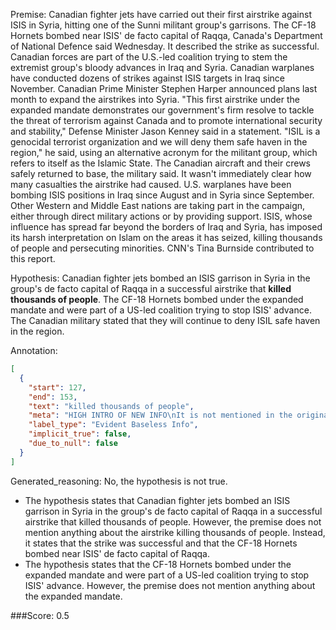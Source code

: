 
Premise:
Canadian fighter jets have carried out their first airstrike against ISIS in Syria, hitting one of the Sunni militant group's garrisons. The CF-18 Hornets bombed near ISIS' de facto capital of Raqqa, Canada's Department of National Defence said Wednesday. It described the strike as successful. Canadian forces are part of the U.S.-led coalition trying to stem the extremist group's bloody advances in Iraq and Syria. Canadian warplanes have conducted dozens of strikes against ISIS targets in Iraq since November. Canadian Prime Minister Stephen Harper announced plans last month to expand the airstrikes into Syria. "This first airstrike under the expanded mandate demonstrates our government's firm resolve to tackle the threat of terrorism against Canada and to promote international security and stability,"  Defense Minister Jason Kenney said in a statement. "ISIL is a genocidal terrorist organization and we will deny them safe haven in the region," he said, using an alternative acronym for the militant group, which refers to itself as the Islamic State. The Canadian aircraft and their crews safely returned to base, the military said. It wasn't immediately clear how many casualties the airstrike had caused. U.S. warplanes have been bombing ISIS positions in Iraq since August and in Syria since September. Other Western and Middle East nations are taking part in the campaign, either through direct military actions or by providing support. ISIS, whose influence has spread far beyond the borders of Iraq and Syria, has imposed its harsh interpretation on Islam on the areas it has seized, killing thousands of people and persecuting minorities. CNN's Tina Burnside contributed to this report.


Hypothesis:
Canadian fighter jets bombed an ISIS garrison in Syria in the group's de facto capital of Raqqa in a successful airstrike that **killed thousands of people**. The CF-18 Hornets bombed under the expanded mandate and were part of a US-led coalition trying to stop ISIS' advance. The Canadian military stated that they will continue to deny ISIL safe haven in the region.

Annotation:
```json
[
  {
    "start": 127,
    "end": 153,
    "text": "killed thousands of people",
    "meta": "HIGH INTRO OF NEW INFO\nIt is not mentioned in the original source that the successful airstrike 'killed thousands of people.'",
    "label_type": "Evident Baseless Info",
    "implicit_true": false,
    "due_to_null": false
  }
]
```

Generated_reasoning:
No, the hypothesis is not true. 
- The hypothesis states that Canadian fighter jets bombed an ISIS garrison in Syria in the group's de facto capital of Raqqa in a successful airstrike that killed thousands of people. However, the premise does not mention anything about the airstrike killing thousands of people. Instead, it states that the strike was successful and that the CF-18 Hornets bombed near ISIS' de facto capital of Raqqa. 
- The hypothesis states that the CF-18 Hornets bombed under the expanded mandate and were part of a US-led coalition trying to stop ISIS' advance. However, the premise does not mention anything about the expanded mandate.

###Score:
0.5

